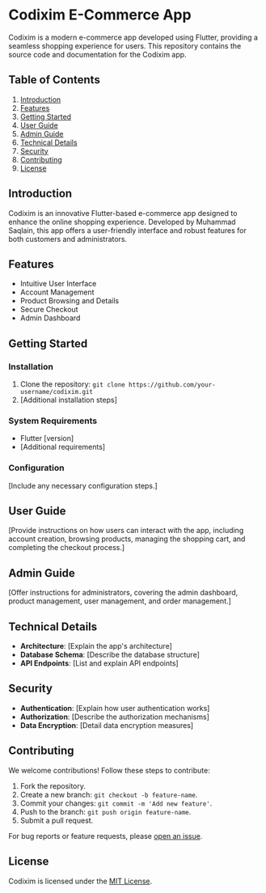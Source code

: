 # Codixim E-Commerce App

Codixim is a modern e-commerce app developed using Flutter, providing a seamless shopping experience for users. This repository contains the source code and documentation for the Codixim app.

## Table of Contents

1. [Introduction](#introduction)
2. [Features](#features)
3. [Getting Started](#getting-started)
4. [User Guide](#user-guide)
5. [Admin Guide](#admin-guide)
6. [Technical Details](#technical-details)
7. [Security](#security)
8. [Contributing](#contributing)
9. [License](#license)

## Introduction

Codixim is an innovative Flutter-based e-commerce app designed to enhance the online shopping experience. Developed by Muhammad Saqlain, this app offers a user-friendly interface and robust features for both customers and administrators.

## Features

- Intuitive User Interface
- Account Management
- Product Browsing and Details
- Secure Checkout
- Admin Dashboard

## Getting Started

### Installation

1. Clone the repository: `git clone https://github.com/your-username/codixim.git`
2. [Additional installation steps]

### System Requirements

- Flutter [version]
- [Additional requirements]

### Configuration

[Include any necessary configuration steps.]

## User Guide

[Provide instructions on how users can interact with the app, including account creation, browsing products, managing the shopping cart, and completing the checkout process.]

## Admin Guide

[Offer instructions for administrators, covering the admin dashboard, product management, user management, and order management.]

## Technical Details

- **Architecture**: [Explain the app's architecture]
- **Database Schema**: [Describe the database structure]
- **API Endpoints**: [List and explain API endpoints]

## Security

- **Authentication**: [Explain how user authentication works]
- **Authorization**: [Describe the authorization mechanisms]
- **Data Encryption**: [Detail data encryption measures]

## Contributing

We welcome contributions! Follow these steps to contribute:

1. Fork the repository.
2. Create a new branch: `git checkout -b feature-name`.
3. Commit your changes: `git commit -m 'Add new feature'`.
4. Push to the branch: `git push origin feature-name`.
5. Submit a pull request.

For bug reports or feature requests, please [open an issue](https://github.com/your-username/codixim/issues).

## License

Codixim is licensed under the [MIT License](LICENSE).


